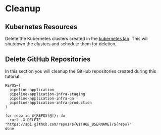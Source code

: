 # Cleanup

## Kubernetes Resources

Delete the Kubernetes clusters created in the [kubernetes lab](kubernetes-clusters.md).  This will shutdown the clusters and schedule them for deletion.

## Delete GitHub Repositories

In this section you will cleanup the GitHub repositories created during this tutorial.

```
REPOS=(
  pipeline-application
  pipeline-application-infra-staging
  pipeline-application-infra-qa
  pipeline-application-infra-production
)
```

```
for repo in ${REPOS[@]}; do
  curl -X DELETE "https://api.github.com/repos/${GITHUB_USERNAME}/${repo}"
done
```